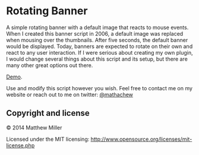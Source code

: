 Rotating Banner
================

A simple rotating banner with a default image that reacts to mouse events. When I created this banner script in 2006, a default image was replaced when mousing over the thumbnails. After five seconds, the default banner would be displayed. Today, banners are expected to rotate on their own and react to any user interaction. If I were serious about creating my own plugin, I would change several things about this script and its setup, but there are many other great options out there.

[Demo](http://www.mathachew.com/sandbox/rotating-banner/).

Use and modify this script however you wish. Feel free to contact me on my website or reach out to me on twitter: [@mathachew](http://www.twitter.com/mathachew)

## Copyright and license

&copy; 2014 Matthew Miller

Licensed under the MIT licensing: http://www.opensource.org/licenses/mit-license.php

